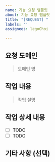 ```yaml
---
name: 기능 요청 템플릿
about: 기능 요청 템플릿
title: "[REQUEST] "
labels: ''
assignees: legoChoi

---
```


## 요청 도메인
> 도메인 명

## 작업 내용
> 작업 설명

## 작업 상세 내용
- [ ] TODO
- [ ] TODO

## 기타 사항 (선택)
